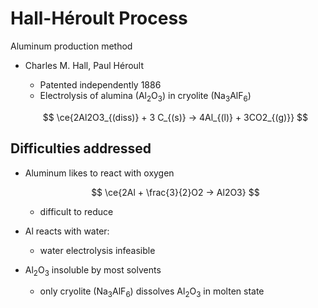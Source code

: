# Hall-Héroult Process

Aluminum production method
- Charles M. Hall, Paul Héroult
	- Patented independently 1886
	- Electrolysis of alumina (Al<sub>2</sub>O<sub>3</sub>) in cryolite (Na<sub>3</sub>AlF<sub>6</sub>)
	
	$$
	\ce{2Al2O3_{(diss)} + 3 C_{(s)} -> 4Al_{(l)} + 3CO2_{(g)}}
	$$

## Difficulties addressed

- Aluminum likes to react with oxygen

	$$
	\ce{2Al + \frac{3}{2}O2 -> Al2O3}
	$$
	
	- difficult to reduce
- Al reacts with water:
	- water electrolysis infeasible
- Al<sub>2</sub>O<sub>3</sub> insoluble by most solvents
	- only cryolite (Na<sub>3</sub>AlF<sub>6</sub>) dissolves Al<sub>2</sub>O<sub>3</sub> in molten state
